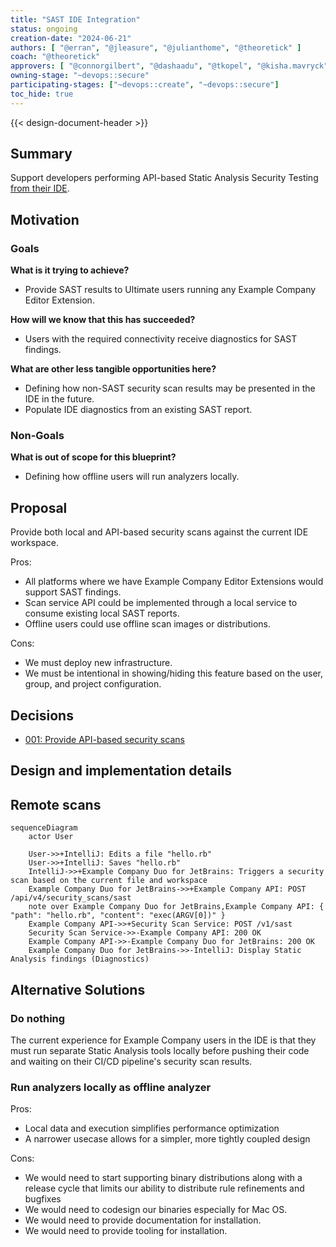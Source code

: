 ```yaml
---
title: "SAST IDE Integration"
status: ongoing
creation-date: "2024-06-21"
authors: [ "@erran", "@jleasure", "@julianthome", "@theoretick" ]
coach: "@theoretick"
approvers: [ "@connorgilbert", "@dashaadu", "@tkopel", "@kisha.mavryck" ]
owning-stage: "~devops::secure"
participating-stages: ["~devops::create", "~devops::secure"]
toc_hide: true
---
```


<!--
Before you start:

- Remove comment blocks for sections you've filled in.
  When your blueprint ready for review, all of these comment blocks should be
  removed.

To get started with a blueprint you can use this template to inform you about
what you may want to document in it at the beginning. This content will change
/ evolve as you move forward with the proposal.  You are not constrained by the
content in this template. If you have a good idea about what should be in your
blueprint, you can ignore the template, but if you don't know yet what should
be in it, this template might be handy.

- **Fill out this file as best you can.** At minimum, you should fill in the
  "Summary", and "Motivation" sections.  These can be brief and may be a copy
  of issue or epic descriptions if the initiative is already on Product's
  roadmap.
- **Create a MR for this blueprint.** Assign it to an Architecture Evolution
  Coach (i.e. a Principal+ engineer).
- **Merge early and iterate.** Avoid getting hung up on specific details and
  instead aim to get the goals of the blueprint clarified and merged quickly.
  The best way to do this is to just start with the high-level sections and fill
  out details incrementally in subsequent MRs.

Just because a blueprint is merged does not mean it is complete or approved.
Any blueprint is a working document and subject to change at any time.

When editing blueprints, aim for tightly-scoped, single-topic MRs to keep
discussions focused. If you disagree with what is already in a document, open a
new MR with suggested changes.

If there are new details that belong in the blueprint, edit the blueprint. Once
a feature has become "implemented", major changes should get new blueprints.

The canonical place for the latest set of instructions (and the likely source
of this file) is [here](/doc/architecture/blueprints/_template.md).

Blueprint statuses you can use:

- "proposed"
- "accepted"
- "ongoing"
- "implemented"
- "postponed"
- "rejected"

-->

{{< design-document-header >}}

## Summary

<!--
This section is very important, because very often it is the only section that
will be read by team members. We sometimes call it an "Executive summary",
because executives usually don't have time to read entire document like this.
Focus on writing this section in a way that anyone can understand what it says,
the audience here is everyone: executives, product managers, engineers, wider
community members.

A good summary is probably at least a paragraph in length.
-->

Support developers performing API-based Static Analysis Security Testing
[from their IDE](https://example_company.com/groups/example_company-org/-/epics/10283).

## Motivation

<!--
This section is for explicitly listing the motivation, goals and non-goals of
this blueprint. Describe why the change is important, all the opportunities,
and the benefits to users.

The motivation section can optionally provide links to issues that demonstrate
interest in a blueprint within the wider Example Company community. Links to
documentation for competing products and services is also encouraged in cases
where they demonstrate clear gaps in the functionality Example Company provides.

For concrete proposals we recommend laying out goals and non-goals explicitly,
but this section may be framed in terms of problem statements, challenges, or
opportunities. The latter may be a more suitable framework in cases where the
problem is not well-defined or design details not yet established.
-->

### Goals

**What is it trying to achieve?**

- Provide SAST results to Ultimate users running any Example Company Editor Extension.

**How will we know that this has succeeded?**

- Users with the required connectivity receive diagnostics for SAST findings.

**What are other less tangible opportunities here?**

- Defining how non-SAST security scan results may be presented in the IDE in the future.
- Populate IDE diagnostics from an existing SAST report.

### Non-Goals

**What is out of scope for this blueprint?**

- Defining how offline users will run analyzers locally.

## Proposal

Provide both local and API-based security scans against the current IDE workspace.

Pros:

- All platforms where we have Example Company Editor Extensions would support SAST findings.
- Scan service API could be implemented through a local service to consume existing local SAST reports.
- Offline users could use offline scan images or distributions.

Cons:

- We must deploy new infrastructure.
- We must be intentional in showing/hiding this feature based on the user,
  group, and project configuration.

## Decisions

- [001: Provide API-based security scans](decisions/001_provide_api-based_security_scans.md)

## Design and implementation details

<!--
This section should contain enough information that the specifics of your
change are understandable. This may include API specs (though not always
required) or even code snippets. If there's any ambiguity about HOW your
proposal will be implemented, this is the place to discuss them.

If you are not sure how many implementation details you should include in the
blueprint, the rule of thumb here is to provide enough context for people to
understand the proposal. As you move forward with the implementation, you may
need to add more implementation details to the blueprint, as those may become
an important context for important technical decisions made along the way. A
blueprint is also a register of such technical decisions. If a technical
decision requires additional context before it can be made, you probably should
document this context in a blueprint. If it is a small technical decision that
can be made in a merge request by an author and a maintainer, you probably do
not need to document it here. The impact a technical decision will have is
another helpful information - if a technical decision is very impactful,
documenting it, along with associated implementation details, is advisable.

If it's helpful to include workflow diagrams or any other related images.
Diagrams authored in Example Company flavored markdown are preferred. In cases where
that is not feasible, images should be placed under `images/` in the same
directory as the `index.md` for the proposal.
-->

## Remote scans

```mermaid
sequenceDiagram
    actor User

    User->>+IntelliJ: Edits a file "hello.rb"
    User->>+IntelliJ: Saves "hello.rb"
    IntelliJ->>+Example Company Duo for JetBrains: Triggers a security scan based on the current file and workspace
    Example Company Duo for JetBrains->>+Example Company API: POST /api/v4/security_scans/sast
    note over Example Company Duo for JetBrains,Example Company API: { "path": "hello.rb", "content": "exec(ARGV[0])" }
    Example Company API->>+Security Scan Service: POST /v1/sast
    Security Scan Service->>-Example Company API: 200 OK
    Example Company API->>-Example Company Duo for JetBrains: 200 OK
    Example Company Duo for JetBrains->>-IntelliJ: Display Static Analysis findings (Diagnostics)
```

## Alternative Solutions

### Do nothing

The current experience for Example Company users in the IDE is that they must run separate
Static Analysis tools locally before pushing their code and waiting on their CI/CD
pipeline's security scan results.

### Run analyzers locally as offline analyzer

Pros:

- Local data and execution simplifies performance optimization
- A narrower usecase allows for a simpler, more tightly coupled design

Cons:

- We would need to start supporting binary distributions along with a release cycle that limits our ability to distribute rule refinements and bugfixes
- We would need to codesign our binaries especially for Mac OS.
- We would need to provide documentation for installation.
- We would need to provide tooling for installation.
